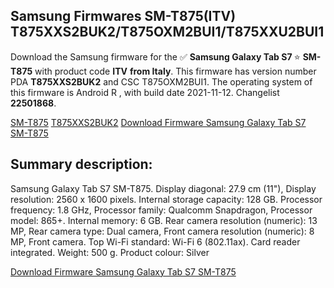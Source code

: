 <h2>Samsung Firmwares SM-T875(ITV) T875XXS2BUK2/T875OXM2BUI1/T875XXU2BUI1</h2>
Download the Samsung firmware for the ✅ <strong>Samsung Galaxy Tab S7 </strong> ⭐ <strong>SM-T875</strong> with product code <strong>ITV</strong> <strong> from Italy</strong>. This firmware has version number PDA <strong>T875XXS2BUK2</strong> and CSC T875OXM2BUI1. The operating system of this firmware is Android R , with build date 2021-11-12. Changelist <strong>22501868</strong>.


[SM-T875](https://samfirm.shop/samsung/model/SM-T875)
[T875XXS2BUK2](https://samfirm.shop/samsung/pda/T875XXS2BUK2)
[Download Firmware Samsung Galaxy Tab S7 SM-T875](https://samfirm.shop/samsung/firmware/474196)
<h2>Summary description:</h2>
<p>Samsung Galaxy Tab S7 SM-T875. Display diagonal: 27.9 cm (11"), Display resolution: 2560 x 1600 pixels. Internal storage capacity: 128 GB. Processor frequency: 1.8 GHz, Processor family: Qualcomm Snapdragon, Processor model: 865+. Internal memory: 6 GB. Rear camera resolution (numeric): 13 MP, Rear camera type: Dual camera, Front camera resolution (numeric): 8 MP, Front camera. Top Wi-Fi standard: Wi-Fi 6 (802.11ax). Card reader integrated. Weight: 500 g. Product colour: Silver</p>


[Download Firmware Samsung Galaxy Tab S7 SM-T875](https://samfirm.shop/samsung/firmware/474196)
